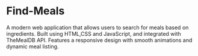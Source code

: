 # Find-Meals
A modern web application that allows users to search for meals based on ingredients. Built using HTML,CSS and JavaScript, and integrated with TheMealDB API. Features a responsive design with smooth animations and dynamic meal listing.
